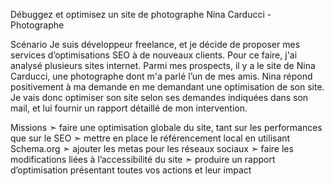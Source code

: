 Débuggez et optimisez un site de photographe
Nina Carducci - Photographe

Scénario
Je suis développeur freelance, et je décide de proposer mes services d’optimisations SEO à de nouveaux clients. Pour ce faire, j'ai analysé plusieurs sites internet. Parmi mes prospects, il y a le site de Nina Carducci, une photographe dont m'a parlé l’un de mes amis.
Nina répond positivement à ma demande en me demandant une optimisation de son site. Je vais donc optimiser son site selon ses demandes indiquées dans son mail, et lui fournir un rapport détaillé de mon intervention.

Missions
➣ faire une optimisation globale du site, tant sur les performances que sur le SEO
➣ mettre en place le référencement local en utilisant Schema.org
➣ ajouter les metas pour les réseaux sociaux
➣ faire les modifications liées à l’accessibilité du site
➣ produire un rapport d’optimisation présentant toutes vos actions et leur impact
